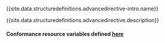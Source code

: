 {{site.data.structuredefinitions.advancedirective-intro.name}}

{{site.data.structuredefinitions.advancedirective.description}}

#### Conformance resource variables defined [here](http://wiki.hl7.org/index.php?title=IG_Publisher_Documentation#Jekyll)
